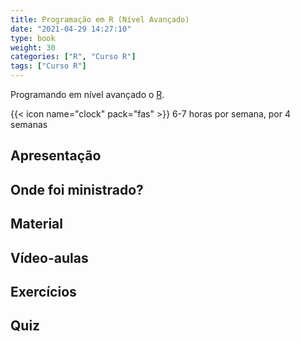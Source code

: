 ```yaml
---
title: Programação em R (Nível Avançado)
date: "2021-04-29 14:27:10"
type: book
weight: 30
categories: ["R", "Curso R"]
tags: ["Curso R"]
---
```


Programando em nível avançado o [R](http://r-project.org).

<!--more-->

{{< icon name="clock" pack="fas" >}} 6-7 horas por semana, por 4 semanas

## Apresentação

<!-- {{< youtube _JqtU3X101E >}} -->

## Onde foi ministrado?

<!-- - O curso foi ministrado pela UFSJ, em parceria com o Centro Acadêmico de Engenharia de Telecomunicações (CATEL), no período de 18/02/2021 a 19/03/2021. -->

## Material

<!-- O material encontra-se disponível em <http://bendeivide.github.io/cursor/nbasico> -->

## Vídeo-aulas

<!-- Todas as vídeo-aulas encontram-se no material informado anteriormente, como também pela playlist [Curso R](https://www.youtube.com/playlist?list=PL-20Z1XFWKR0y0qZdOM0KKqb4oEbAMs7O). -->

## Exercícios

<!-- Os exercícios do curso, podem ser desenvolvidos via *web* em <https://bendeivide.shinyapps.io/Curso-R/>, como também é possível baixar todos os [scripts](http://bendeivide.github.io/cursor/nbasico#scripts). -->

## Quiz

<!-- {{< spoiler text="Como o R trabalha?" >}} -->
<!-- Acesse: <http://bendeivide.github.io/cursor/nbasico#rwork> -->
<!-- {{< /spoiler >}} -->


